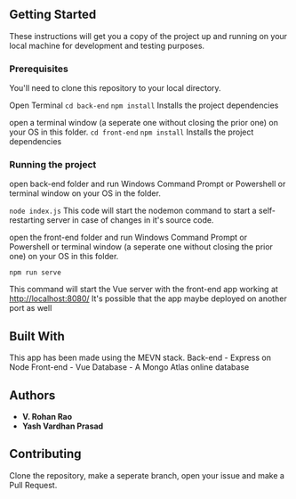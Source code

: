 ## Getting Started

These instructions will get you a copy of the project up and running on your local machine for development and testing purposes.

### Prerequisites
You'll need to clone this repository to your local directory.

Open Terminal
`cd back-end`
`npm install` Installs the project dependencies


open a terminal window (a seperate one without closing the prior one) on your OS in this folder.
`cd front-end`
`npm install` 
Installs the project dependencies




### Running the project

open back-end folder and run Windows Command Prompt or Powershell or terminal window on your OS in the folder.

`node index.js`
This code will start the nodemon command to start a self-restarting server in case of changes in it's source code.

open the front-end folder and run Windows Command Prompt or Powershell or terminal window (a seperate one without closing the prior one) on your OS in this folder.


`npm run serve` 

This command will start the Vue server with the front-end app working at 
[http://localhost:8080/](http://localhost:8080/ "Your MEVN calendar app")
It's possible that the app maybe deployed on another port as well

## Built With

This app has been made using the MEVN stack.
Back-end - Express on Node
Front-end - Vue
Database - A Mongo Atlas online database


## Authors

* **V. Rohan Rao** 
* **Yash Vardhan Prasad**


## Contributing

Clone the repository, make a seperate branch, open your issue and make a Pull Request.



